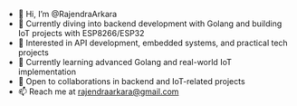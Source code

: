 - 👋 Hi, I’m @RajendraArkara  
- 🔧 Currently diving into backend development with Golang and building IoT projects with ESP8266/ESP32  
- 👀 Interested in API development, embedded systems, and practical tech projects  
- 🌱 Currently learning advanced Golang and real-world IoT implementation  
- 💬 Open to collaborations in backend and IoT-related projects  
- 📫 Reach me at rajendraarkara@gmail.com  

<!---
RajendraArkara/RajendraArkara is a ✨ special ✨ repository because its `README.md` (this file) appears on your GitHub profile.
You can click the Preview link to take a look at your changes.
--->
